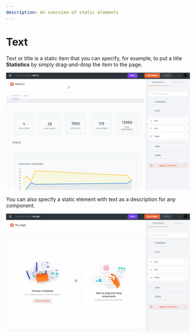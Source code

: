 ```yaml
---
description: An overview of static elements
---
```


# Text

Text or title is a static item that you can specify, for example, to put a title **Statistics** by simply drag-and-drop the item to the page.

![](../../.gitbook/assets/GIF125.gif)

You can also specify a static element with text as a description for any component.

![](../../.gitbook/assets/GIF124.gif)

